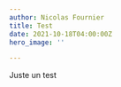 ```yaml
---
author: Nicolas Fournier
title: Test
date: 2021-10-18T04:00:00Z
hero_image: ''

---
```

Juste un test